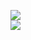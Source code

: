 [![](https://img.shields.io/badge/Made%20With-Github%20Spray-lightgrey.svg?style=for-the-badge&logo=github)](https://github.com/Annihil/github-spray#10238)  
[![](https://i.imgur.com/2DrTn0Z.gif)](https://github.com/Annihil/github-spray)
